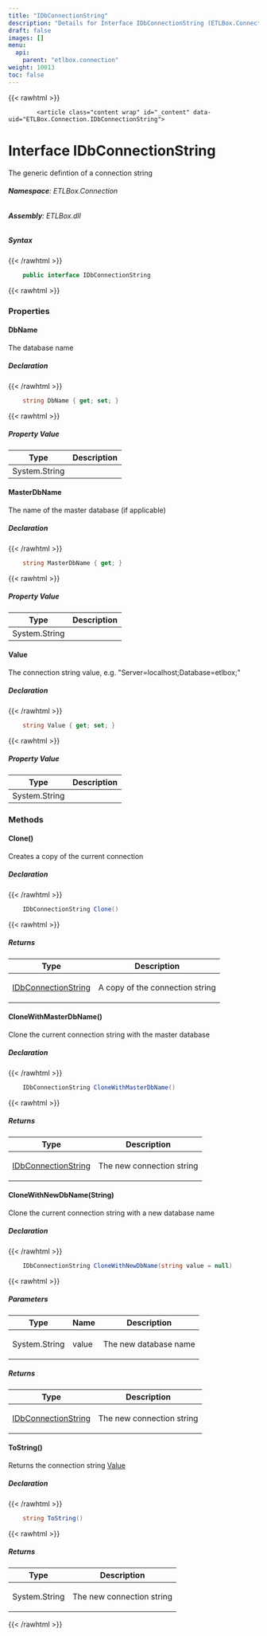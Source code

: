 ```yaml
---
title: "IDbConnectionString"
description: "Details for Interface IDbConnectionString (ETLBox.Connection)"
draft: false
images: []
menu:
  api:
    parent: "etlbox.connection"
weight: 10013
toc: false
---
```


{{< rawhtml >}}

            <article class="content wrap" id="_content" data-uid="ETLBox.Connection.IDbConnectionString">
  <h1 id="ETLBox_Connection_IDbConnectionString" data-uid="ETLBox.Connection.IDbConnectionString" class="text-break">Interface IDbConnectionString
</h1>
  <div class="markdown level0 summary"><p>The generic defintion of a connection string</p>
</div>
  <div class="markdown level0 conceptual"></div>
<h6><strong>Namespace</strong>: ETLBox.Connection</h6>
  <h6><strong>Assembly</strong>: ETLBox.dll</h6>
  <h5 id="ETLBox_Connection_IDbConnectionString_syntax">Syntax</h5>
{{< /rawhtml >}}

```C#
    public interface IDbConnectionString
```

{{< rawhtml >}}
  <h3 id="properties">Properties
</h3>
  <a id="ETLBox_Connection_IDbConnectionString_DbName_" data-uid="ETLBox.Connection.IDbConnectionString.DbName*"></a>
  <h4 id="ETLBox_Connection_IDbConnectionString_DbName" data-uid="ETLBox.Connection.IDbConnectionString.DbName">DbName</h4>
  <div class="markdown level1 summary"><p>The database name</p>
</div>
  <div class="markdown level1 conceptual"></div>
  <h5 class="declaration">Declaration</h5>
{{< /rawhtml >}}

```C#
    string DbName { get; set; }
```

{{< rawhtml >}}
  <h5 class="propertyValue">Property Value</h5>
  <table class="table table-bordered table-striped table-condensed">
    <thead>
      <tr>
        <th>Type</th>
        <th>Description</th>
      </tr>
    </thead>
    <tbody>
      <tr>
        <td><span class="xref">System.String</span></td>
        <td></td>
      </tr>
    </tbody>
  </table>
  <a id="ETLBox_Connection_IDbConnectionString_MasterDbName_" data-uid="ETLBox.Connection.IDbConnectionString.MasterDbName*"></a>
  <h4 id="ETLBox_Connection_IDbConnectionString_MasterDbName" data-uid="ETLBox.Connection.IDbConnectionString.MasterDbName">MasterDbName</h4>
  <div class="markdown level1 summary"><p>The name of the master database (if applicable)</p>
</div>
  <div class="markdown level1 conceptual"></div>
  <h5 class="declaration">Declaration</h5>
{{< /rawhtml >}}

```C#
    string MasterDbName { get; }
```

{{< rawhtml >}}
  <h5 class="propertyValue">Property Value</h5>
  <table class="table table-bordered table-striped table-condensed">
    <thead>
      <tr>
        <th>Type</th>
        <th>Description</th>
      </tr>
    </thead>
    <tbody>
      <tr>
        <td><span class="xref">System.String</span></td>
        <td></td>
      </tr>
    </tbody>
  </table>
  <a id="ETLBox_Connection_IDbConnectionString_Value_" data-uid="ETLBox.Connection.IDbConnectionString.Value*"></a>
  <h4 id="ETLBox_Connection_IDbConnectionString_Value" data-uid="ETLBox.Connection.IDbConnectionString.Value">Value</h4>
  <div class="markdown level1 summary"><p>The connection string value, e.g. &quot;Server=localhost;Database=etlbox;&quot;</p>
</div>
  <div class="markdown level1 conceptual"></div>
  <h5 class="declaration">Declaration</h5>
{{< /rawhtml >}}

```C#
    string Value { get; set; }
```

{{< rawhtml >}}
  <h5 class="propertyValue">Property Value</h5>
  <table class="table table-bordered table-striped table-condensed">
    <thead>
      <tr>
        <th>Type</th>
        <th>Description</th>
      </tr>
    </thead>
    <tbody>
      <tr>
        <td><span class="xref">System.String</span></td>
        <td></td>
      </tr>
    </tbody>
  </table>
  <h3 id="methods">Methods
</h3>
  <a id="ETLBox_Connection_IDbConnectionString_Clone_" data-uid="ETLBox.Connection.IDbConnectionString.Clone*"></a>
  <h4 id="ETLBox_Connection_IDbConnectionString_Clone" data-uid="ETLBox.Connection.IDbConnectionString.Clone">Clone()</h4>
  <div class="markdown level1 summary"><p>Creates a copy of the current connection</p>
</div>
  <div class="markdown level1 conceptual"></div>
  <h5 class="declaration">Declaration</h5>
{{< /rawhtml >}}

```C#
    IDbConnectionString Clone()
```

{{< rawhtml >}}
  <h5 class="returns">Returns</h5>
  <table class="table table-bordered table-striped table-condensed">
    <thead>
      <tr>
        <th>Type</th>
        <th>Description</th>
      </tr>
    </thead>
    <tbody>
      <tr>
        <td><a class="xref" href="/api/etlbox.connection/idbconnectionstring">IDbConnectionString</a></td>
        <td><p>A copy of the connection string</p>
</td>
      </tr>
    </tbody>
  </table>
  <a id="ETLBox_Connection_IDbConnectionString_CloneWithMasterDbName_" data-uid="ETLBox.Connection.IDbConnectionString.CloneWithMasterDbName*"></a>
  <h4 id="ETLBox_Connection_IDbConnectionString_CloneWithMasterDbName" data-uid="ETLBox.Connection.IDbConnectionString.CloneWithMasterDbName">CloneWithMasterDbName()</h4>
  <div class="markdown level1 summary"><p>Clone the current connection string with the master database</p>
</div>
  <div class="markdown level1 conceptual"></div>
  <h5 class="declaration">Declaration</h5>
{{< /rawhtml >}}

```C#
    IDbConnectionString CloneWithMasterDbName()
```

{{< rawhtml >}}
  <h5 class="returns">Returns</h5>
  <table class="table table-bordered table-striped table-condensed">
    <thead>
      <tr>
        <th>Type</th>
        <th>Description</th>
      </tr>
    </thead>
    <tbody>
      <tr>
        <td><a class="xref" href="/api/etlbox.connection/idbconnectionstring">IDbConnectionString</a></td>
        <td><p>The new connection string</p>
</td>
      </tr>
    </tbody>
  </table>
  <a id="ETLBox_Connection_IDbConnectionString_CloneWithNewDbName_" data-uid="ETLBox.Connection.IDbConnectionString.CloneWithNewDbName*"></a>
  <h4 id="ETLBox_Connection_IDbConnectionString_CloneWithNewDbName_System_String_" data-uid="ETLBox.Connection.IDbConnectionString.CloneWithNewDbName(System.String)">CloneWithNewDbName(String)</h4>
  <div class="markdown level1 summary"><p>Clone the current connection string with a new database name</p>
</div>
  <div class="markdown level1 conceptual"></div>
  <h5 class="declaration">Declaration</h5>
{{< /rawhtml >}}

```C#
    IDbConnectionString CloneWithNewDbName(string value = null)
```

{{< rawhtml >}}
  <h5 class="parameters">Parameters</h5>
  <table class="table table-bordered table-striped table-condensed">
    <thead>
      <tr>
        <th>Type</th>
        <th>Name</th>
        <th>Description</th>
      </tr>
    </thead>
    <tbody>
      <tr>
        <td><span class="xref">System.String</span></td>
        <td><span class="parametername">value</span></td>
        <td><p>The new database name</p>
</td>
      </tr>
    </tbody>
  </table>
  <h5 class="returns">Returns</h5>
  <table class="table table-bordered table-striped table-condensed">
    <thead>
      <tr>
        <th>Type</th>
        <th>Description</th>
      </tr>
    </thead>
    <tbody>
      <tr>
        <td><a class="xref" href="/api/etlbox.connection/idbconnectionstring">IDbConnectionString</a></td>
        <td><p>The new connection string</p>
</td>
      </tr>
    </tbody>
  </table>
  <a id="ETLBox_Connection_IDbConnectionString_ToString_" data-uid="ETLBox.Connection.IDbConnectionString.ToString*"></a>
  <h4 id="ETLBox_Connection_IDbConnectionString_ToString" data-uid="ETLBox.Connection.IDbConnectionString.ToString">ToString()</h4>
  <div class="markdown level1 summary"><p>Returns the connection string <a class="xref" href="/api/etlbox.connection/idbconnectionstring#ETLBox_Connection_IDbConnectionString_Value">Value</a></p>
</div>
  <div class="markdown level1 conceptual"></div>
  <h5 class="declaration">Declaration</h5>
{{< /rawhtml >}}

```C#
    string ToString()
```

{{< rawhtml >}}
  <h5 class="returns">Returns</h5>
  <table class="table table-bordered table-striped table-condensed">
    <thead>
      <tr>
        <th>Type</th>
        <th>Description</th>
      </tr>
    </thead>
    <tbody>
      <tr>
        <td><span class="xref">System.String</span></td>
        <td><p>The new connection string</p>
</td>
      </tr>
    </tbody>
  </table>

{{< /rawhtml >}}
